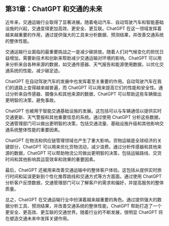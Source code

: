 ## 第31章：ChatGPT 和交通的未来

近年来，交通运输行业取得了显著进展。随着电动汽车、自动驾驶汽车和智能基础设施的兴起，交通变得更加高效、更安全、更互联。ChatGPT 在这一领域发挥着越来越重要的作用，通过提供强大的工具来分析数据、预测结果，并改善交通系统的整体性能。

交通运输行业面临的最重要挑战之一是减少碳排放。随着人们对气候变化的担忧日益增加，需要新技术和创新来帮助减少交通运输对环境的影响。ChatGPT 可以用来分析来自各种来源的数据，如交通传感器、天气报告和能源使用数据，以优化交通系统的性能，减少碳足迹。

ChatGPT 在自动驾驶汽车的发展中也发挥着至关重要的作用。自动驾驶汽车在我们的道路上变得越来越普遍，而 ChatGPT 可以用来提高它们的性能和安全性。通过分析来自传感器、摄像头和其他来源的数据，ChatGPT 可以帮助这些车辆做出更明智的决策，避免事故。

ChatGPT 也被用于智能交通基础设施的发展。这包括可以与车辆通信以提供实时交通更新、天气警报和其他重要信息的系统。通过使用 ChatGPT 分析这些数据，交通管理部门可以做出更明智的决策，包括交通流量、基础设施升级和其他影响交通系统整体性能的重要因素。

ChatGPT 在物流和供应链管理领域也产生了重大影响。货物运输是全球经济的关键部分，ChatGPT 可以用来优化货物流动，减少浪费。通过分析传感器和其他来源的数据，ChatGPT 可以帮助物流公司做出更明智的决策，包括运输路线、交货时间和其他影响其运营效率和效果的重要因素。

最后，ChatGPT 还被用来改善交通运输中的整体客户体验。这包括从提供实时旅行时间和延误更新到个性化推荐路线和交通方式等方方面面。通过使用 ChatGPT 分析客户反馈数据，交通管理部门可以了解客户的需求和偏好，并提高服务的整体质量。

总之，ChatGPT 在交通运输行业中扮演着越来越重要的角色。通过提供强大的数据分析工具、预测结果，并改善交通系统的整体性能，ChatGPT 帮助打造了一个更安全、更高效、更互联的交通世界。随着行业的不断发展，很明显 ChatGPT 将在塑造交通未来中发挥关键作用。
